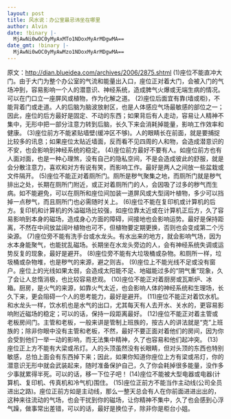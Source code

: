 ```yaml
---
layout: post
title: 风水说：办公室最忌讳坐在哪里
author: Alvin
date: !binary |-
  MjAwNi0wOC0yMyAxMTo1NDoxMyArMDgwMA==
date_gmt: !binary |-
  MjAwNi0wOC0yMyAwMzo1NDoxMyArMDgwMA==
---
```

原文：<a href="http://dian.blueidea.com/archives/2006/2875.shtml">http://dian.blueidea.com/archives/2006/2875.shtml</a>
(1)座位不能直冲大门。由于大门为整个办公室的气流和能量出入口，座位正对着大门，会被入门的气场冲到，容易影响一个人的潜意识、神经系统，造成脾气火爆或无端生病的情况。可以在门口立一座屏风或植物，作为化解之道。 
(2)座位后面宜有靠(墙或柜)，不能背着门或走道。人的后脑为脑波放射区，也是人体感应气场最敏感的部位之一；因此，座位的后方最好是固定、不动的东西；如果背后有人走动，容易让人精神不集中，无形中把一部分注意力转到后脑，长久下来会消耗掉能量，影响工作效率和健康。 
(3)座位前方不能紧贴墙壁(缓冲区不够)。人的眼睛长在前面，就是要捕捉比较多的讯息；如果座位太贴近墙面，反而看不见四周的人和物，会造成潜意识的不安，也会影响到神经系统的稳定。 
(4)座位前方最好不要有人。如座位前方也有人面对面，也是一种心理煞，没有自己的隐私空间，不是会造成彼此的舒服，就是会分散注意力，喜欢和对方有说有笑，而影响工作。最好是两人之间放一些盆栽或文件隔开。 
(5)座位不能正对着厕所门。厕所是秽气聚集之地，而厕所门就是秽气排出之处，长期在厕所门附近，或正对着厕所门的人，会因吸了过多的秽气而生病。如不能避免，可以在厕所和座位间加装一道屏风或大型阔叶植物，多少可以挡掉一点秽气，而且厕所门也必需随时关上。 
(6)座位不能在复印机或计算机的后方。复印机和计算机的外溢磁场比较强，如座位靠太近或在计算机正后方，久了容易影响到本身的磁场，造成身心方面的障碍，间接地也会影响运势。最好是保持距离，不然在中间放盆阔叶植物也可不，但植物要定期更换，否则也会变成第二个污染源。 
(7)座位旁不能有洗手台或水龙头。有水出来的地方，就会影响气场，因为水本身能聚气，也能扰乱磁场。长期坐在水龙头旁边的人，会有神经系统失调或运势反复的现象，最好是避开。 
(8)座位旁不能有大垃圾桶或杂物。和厕所一样，垃圾桶或杂物堆，也是秽气的来源，避之则吉。 
(9)座位上不能光线不足或没有窗户。座位上的光线如果太弱，会造成太阳能不足、地磁能过多的“阴气重”现象，久了会让人怠惰消极，也比较容易悲观。 
(10)座位不能正对着厨房或瓦斯炉、冰箱。厨房，是火气的来源，如靠火气太近，也会影响人体的神经系统和生理场，长久下来，更会阻碍一个人的思考能力，最好是避开。 
(11)座位不能正对着饮水机。和水龙头一样，饮水机也是水气的出口，尤其每天有人去开水、关水的，更容易影响附近磁场的稳定；可以的话，保持一段距离最好。 
(12)座位不能正对着主管或老板房间门。主管和老板，一般来讲是管制上班族的，按古人的讲法就是“克”上班族的；除非你眼中没有主管和老板，不然，最好不要正面对着他们的房间，因为你会受到他们一举一动的影响，而无法集中精神，久了也容易和他们起冲突。 
(13)座位正上方不能有大梁或吊灯。人的头顶虽然没有长眼睛，但对头顶的东西也特别敏感，总怕上面会有东西掉下来；因此，如果你知道你座位上方有梁或吊灯，你的潜意识无形中就会武装起来，随时准备保护自己，久了你会耗掉很多能量，没作多少事就累得半死。可以的话，移一下位子吧！ 
(14)座位不能被大型电器或电器(计算机、复印机、传真机和冷气机)围住。 
(15)座位正前方不能当作主动线(公司全员进出之路)。座位正前方如是主动线，那么一整天总会有人在你前面进进出出的，这种来往流动的气场，也会干扰到你的磁场，让你精神不集中，久了也会感到心浮气躁，做事常出差错，可以的话，最好是换位子，除非你是柜台小姐。
